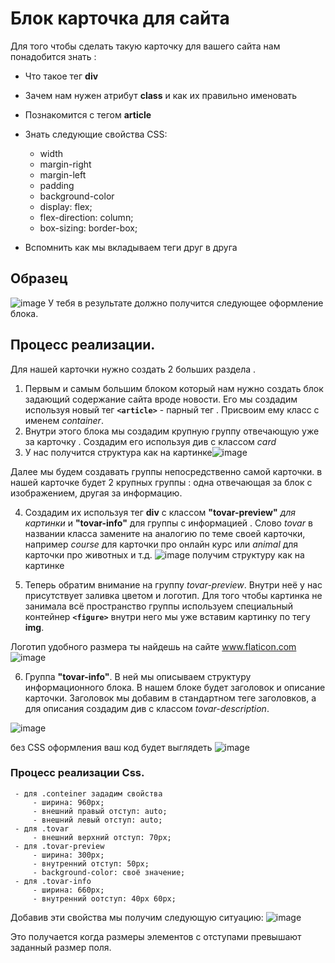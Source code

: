 ﻿# Блок карточка для сайта

Для того чтобы сделать такую карточку для вашего сайта нам понадобится знать :

 - Что такое тег **div** 
 - Зачем нам нужен атрибут **class** и как их правильно именовать
 - Познакомится с тегом **article**
 - Знать следующие свойства CSS:
 
	 - width
	 - margin-right
	 - margin-left
	 - padding
	 - background-color
	 - display: flex;
	 - flex-direction: column;
	 - box-sizing: border-box;
- Вспомнить как мы вкладываем теги друг в друга
## Образец 
![image](https://user-images.githubusercontent.com/99833055/201047148-c38a4757-a26b-4409-a3be-a7ebf5d2997e.png)
У тебя в результате должно получится следующее оформление блока.

## Процесс реализации.

Для нашей карточки нужно создать 2 больших раздела .

1. Первым и самым большим блоком который нам нужно создать блок задающий содержание сайта вроде новости. Его мы создадим используя новый тег **`<article>`** - парный тег . Присвоим ему класс с именем *container*.
2. Внутри этого блока мы создадим крупную группу отвечающую уже за карточку . Создадим его используя див с классом *card*
3. У нас получится структура как на картинке![image](https://user-images.githubusercontent.com/99833055/201057700-6e80c7c8-306b-4172-bfed-ebab777ea143.png)

Далее  мы будем создавать группы непосредственно самой карточки.
в нашей карточке будет 2 крупных группы : одна отвечающая за блок с изображением, другая за информацию.

4. Создадим их используя тег **div** с классом **"tovar-preview"** *для картинки* и **"tovar-info"** для группы с информацией . Слово *tovar* в названии класса замените на аналогию по теме своей карточки, например *course* для карточки про онлайн курс или *animal* для карточки про животных и т.д.
![image](https://user-images.githubusercontent.com/99833055/201066550-3e2dc248-9ea4-49eb-995f-3f409df3cd17.png)
получим  структуру как на картинке

5. Теперь обратим внимание на группу *tovar-preview*.
Внутри неё у нас присутствует заливка цветом и логотип. Для того чтобы картинка не занимала всё пространство группы используем специальный контейнер **`<figure>`**  внутри него мы уже вставим картинку по тегу  **img**. 

Логотип удобного размера ты найдешь на сайте www.flaticon.com
![image](https://user-images.githubusercontent.com/99833055/201081433-0f6ee3db-9818-4204-b72a-45f054d01601.png)

6. Группа **"tovar-info"**.
В ней мы описываем структуру информационного блока. В нашем блоке будет заголовок и описание карточки.
Заголовок мы добавим в стандартном теге заголовков, а для описания создадим див с классом *tovar-description*. 

![image](https://user-images.githubusercontent.com/99833055/201084636-f9cb5be4-2a71-4a94-9583-a874dd84a5ce.png)

без CSS оформления ваш код будет выглядеть 
![image](https://user-images.githubusercontent.com/99833055/201086853-a99ac5a0-7bd0-4799-b183-caa74badeaa4.png)

### Процесс реализации Css.

	 - для .conteiner зададим свойства 
		 - ширина: 960px; 
		 - внешний правый отступ: auto; 
		 - внешний левый отступ: auto;
	 - для .tovar 
		 - внешний верхний отступ: 70px;
	 - для .tovar-preview 
		 - ширина: 300px; 
		 - внутренний отступ: 50px; 
		 - background-color: своё значение;
	 - для .tovar-info 
		 - ширина: 660px; 
		 - внутренний оотступ: 40px 60px;
	
Добавив эти свойства мы получим следующую ситуацию:
![image](https://user-images.githubusercontent.com/99833055/201089675-bd15e578-ed79-4078-bbf8-0dfae45cad01.png)

Это получается когда размеры элементов с отступами превышают заданный размер поля. 
	

